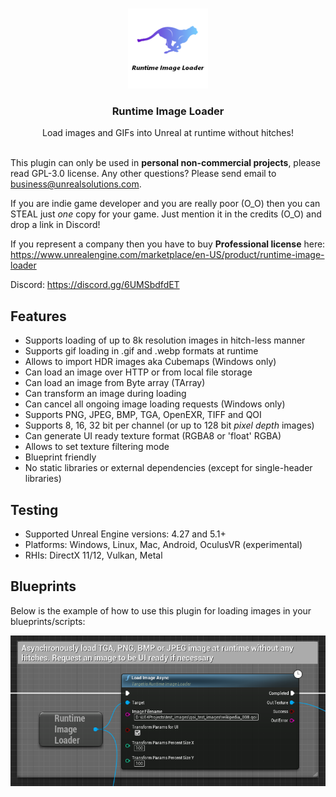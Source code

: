 <br/>
<p align="center">
  <a href="https://github.com/RaiaN/ue4_runtimeimageloader">
    <img src="Resources/Icon128.png" alt="Logo" width="128" height="128">
  </a>

  <h3 align="center">Runtime Image Loader</h3>

  <p align="center">
    Load images and GIFs into Unreal at runtime without hitches!
    <br/>
    <br/>
  </p>
</p>

This plugin can only be used in **personal non-commercial projects**, please read GPL-3.0 license. Any other questions? Please send email to business@unrealsolutions.com. 

If you are indie game developer and you are really poor (O_O) then you can STEAL just *one* copy for your game. Just mention it in the credits (O_O) and drop a link in Discord!

If you represent a company then you have to buy **Professional license** here:
https://www.unrealengine.com/marketplace/en-US/product/runtime-image-loader 

Discord: https://discord.gg/6UMSbdfdET

## Features
- Supports loading of up to 8k resolution images in hitch-less manner
- Supports gif loading in .gif and .webp formats at runtime
- Allows to import HDR images aka Cubemaps (Windows only)
- Can load an image over HTTP or from local file storage
- Can load an image from Byte array (TArray<uint8>)
- Can transform an image during loading
- Can cancel all ongoing image loading requests (Windows only)
- Supports PNG, JPEG, BMP, TGA, OpenEXR, TIFF and QOI
- Supports 8, 16, 32 bit per channel (or up to 128 bit *pixel depth* images)
- Can generate UI ready texture format (RGBA8 or 'float' RGBA)
- Allows to set texture filtering mode
- Blueprint friendly
- No static libraries or external dependencies (except for single-header libraries)

## Testing
- Supported Unreal Engine versions: 4.27 and 5.1+
- Platforms: Windows, Linux, Mac, Android, OculusVR (experimental)
- RHIs: DirectX 11/12, Vulkan, Metal

## Blueprints

Below is the example of how to use this plugin for loading images in your blueprints/scripts:

<img src="Resources/Blueprint_node.PNG">
